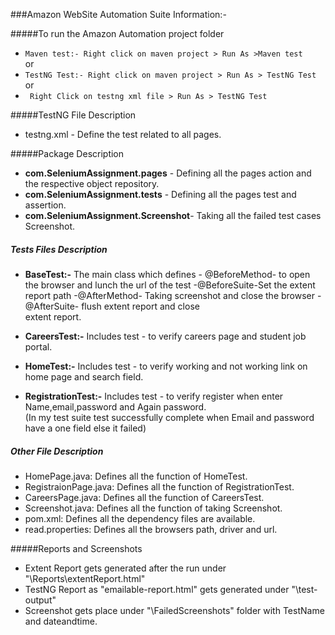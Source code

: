 ###Amazon WebSite Automation Suite Information:-

#####To run the  Amazon Automation project folder
- `Maven test:- Right click on maven project > Run As >Maven test`  
or  
- `TestNG Test:- Right click on maven project > Run As > TestNG Test `   
or    
- ` Right Click on testng xml file > Run As > TestNG Test`

#####TestNG File Description
* testng.xml - Define the test related to all pages.  
   
#####Package Description
- **com.SeleniumAssignment.pages** - Defining all the pages action and the respective object repository.
- **com.SeleniumAssignment.tests** - Defining all the pages test and assertion.
- **com.SeleniumAssignment.Screenshot**- Taking all the failed test cases Screenshot.
  
##### Tests Files Description
+  **BaseTest:-** The main class which defines - @BeforeMethod- to open the browser and lunch the url of the test -@BeforeSuite-Set the extent report path -@AfterMethod- Taking screenshot and close the browser -@AfterSuite- flush extent report and close   
extent report.  
  
+ **CareersTest:-** Includes test - to verify careers page and student job portal.  
+ **HomeTest:-** Includes test - to verify working and not working link on home page and search field.
+ **RegistrationTest:-** Includes test - to verify register when enter Name,email,password and Again password.  
(In my test suite test successfully complete when Email and password have a one field else it failed)      

##### Other File Description
+ HomePage.java: Defines all the function of HomeTest.  
+ RegistraionPage.java: Defines all the function of RegistrationTest.  
+ CareersPage.java: Defines all the function of CareersTest.
+ Screenshot.java: Defines all the function of taking Screenshot.
+ pom.xml: Defines all the dependency files are available.
+ read.properties: Defines all the browsers path, driver and url.


#####Reports and Screenshots
+ Extent Report gets generated after the run under "\Reports\extentReport.html"
+ TestNG Report as "emailable-report.html"  gets generated under "\test-output"
+ Screenshot gets place under "\FailedScreenshots" folder with TestName and dateandtime.